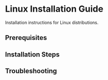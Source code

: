 # Linux Installation Guide

Installation instructions for Linux distributions.

## Prerequisites

## Installation Steps

## Troubleshooting